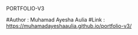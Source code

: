 PORTFOLIO-V3

#Author : Muhamad Ayesha Aulia
#Link : https://muhamadayeshaaulia.github.io/portfolio-v3/